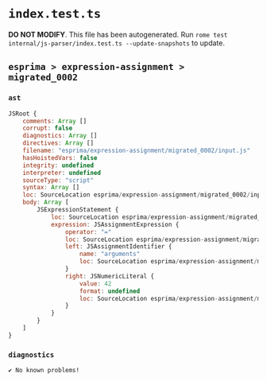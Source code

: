# `index.test.ts`

**DO NOT MODIFY**. This file has been autogenerated. Run `rome test internal/js-parser/index.test.ts --update-snapshots` to update.

## `esprima > expression-assignment > migrated_0002`

### `ast`

```javascript
JSRoot {
	comments: Array []
	corrupt: false
	diagnostics: Array []
	directives: Array []
	filename: "esprima/expression-assignment/migrated_0002/input.js"
	hasHoistedVars: false
	integrity: undefined
	interpreter: undefined
	sourceType: "script"
	syntax: Array []
	loc: SourceLocation esprima/expression-assignment/migrated_0002/input.js 1:0-2:0
	body: Array [
		JSExpressionStatement {
			loc: SourceLocation esprima/expression-assignment/migrated_0002/input.js 1:0-1:14
			expression: JSAssignmentExpression {
				operator: "="
				loc: SourceLocation esprima/expression-assignment/migrated_0002/input.js 1:0-1:14
				left: JSAssignmentIdentifier {
					name: "arguments"
					loc: SourceLocation esprima/expression-assignment/migrated_0002/input.js 1:0-1:9 (arguments)
				}
				right: JSNumericLiteral {
					value: 42
					format: undefined
					loc: SourceLocation esprima/expression-assignment/migrated_0002/input.js 1:12-1:14
				}
			}
		}
	]
}
```

### `diagnostics`

```
✔ No known problems!

```
